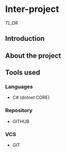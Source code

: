 # Inter-project

_TL;DR_

## Introduction

## About the project

## Tools used

### Languages

- C# (dotnet CORE)

### Repository

- GITHUB

### VCS

- GIT
